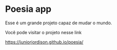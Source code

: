 # Poesia app
Esse é um grande projeto capaz de mudar o mundo.

Você pode visitar o projeto nesse link

https://juniorjordison.github.io/poesia/
